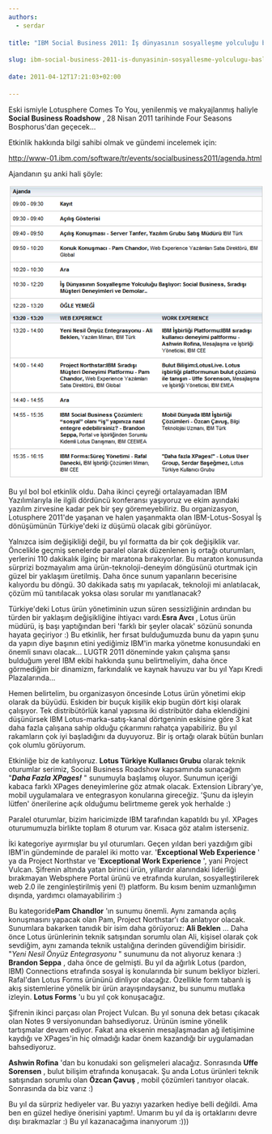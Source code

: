 ```yaml
---
authors:
  - serdar

title: "IBM Social Business 2011: İş dünyasının sosyalleşme yolculuğu başlıyor!"

slug: ibm-social-business-2011-is-dunyasinin-sosyallesme-yolculugu-basliyor

date: 2011-04-12T17:21:03+02:00

---
```


Eski ismiyle Lotusphere Comes To You, yenilenmiş ve makyajlanmış haliyle **Social Business Roadshow** , 28 Nisan 2011 tarihinde Four Seasons Bosphorus'dan geçecek...
<!-- more -->
Etkinlik hakkında bilgi sahibi olmak ve gündemi incelemek için:

<http://www-01.ibm.com/software/tr/events/socialbusiness2011/agenda.html>

Ajandanın şu anki hali şöyle:

![Image:IBM Social Business 2011: İş dünyasının sosyalleşme yolculuğu başlıyor!](../../images/imported/ibm-social-business-2011-is-dunyasinin-sosyallesme-yolculugu-basliyor-M2.gif)

Bu yıl bol bol etkinlik oldu. Daha ikinci çeyreği ortalayamadan IBM Yazılımlarıyla ile ilgili dördüncü konferansı yaşıyoruz ve ekim ayındaki yazılım zirvesine kadar pek bir şey göremeyebiliriz. Bu organizasyon, Lotusphere 2011'de yaşanan ve halen yaşanmakta olan IBM-Lotus-Sosyal İş dönüşümünün Türkiye'deki iz düşümü olacak gibi görünüyor.

Yalnızca isim değişikliği değil, bu yıl formatta da bir çok değişiklik var. Öncelikle geçmiş senelerde paralel olarak düzenlenen iş ortağı oturumları, yerlerini 110 dakikalık ilginç bir maratona bırakıyorlar. Bu maraton konusunda sürprizi bozmayalım ama ürün-teknoloji-deneyim döngüsünü oturtmak için güzel bir yaklaşım üretilmiş. Daha önce sunum yapanların becerisine kalıyordu bu döngü. 30 dakikada satış mı yapılacak, teknoloji mi anlatılacak, çözüm mü tanıtılacak yoksa olası sorular mı yanıtlanacak?

Türkiye'deki Lotus ürün yönetiminin uzun süren sessizliğinin ardından bu türden bir yaklaşım değişikliğine ihtiyacı vardı.**Esra Avcı** , Lotus ürün müdürü, iş başı yaptığından beri 'farklı bir şeyler olacak' sözünü sonunda hayata geçiriyor :) Bu etkinlik, her fırsat bulduğumuzda bunu da yapın şunu da yapın diye başının etini yediğimiz IBM'in marka yönetme konusundaki en önemli sınavı olacak... LUGTR 2011 döneminde yakın çalışma şansı bulduğum yerel IBM ekibi hakkında şunu belirtmeliyim, daha önce görmediğim bir dinamizm, farkındalık ve kaynak havuzu var bu yıl Yapı Kredi Plazalarında...

Hemen belirtelim, bu organizasyon öncesinde Lotus ürün yönetimi ekip olarak da büyüdü. Eskiden bir buçuk kişilik ekip bugün dört kişi olarak çalışıyor. Tek distribütörlük kanal yapısına iki distribütör daha eklendiğini düşünürsek IBM Lotus-marka-satış-kanal dörtgeninin eskisine göre 3 kat daha fazla çalışana sahip olduğu çıkarımını rahatça yapabiliriz. Bu yıl rakamların çok iyi başladığını da duyuyoruz. Bir iş ortağı olarak bütün bunları çok olumlu görüyorum.

Etkinliğe biz de katılıyoruz. **Lotus Türkiye Kullanıcı Grubu** olarak teknik oturumlar serimiz, Social Business Roadshow kapsamında sunacağım "***Daha Fazla XPages!*** " sunumuyla başlamış oluyor. Sunumun içeriği kabaca farklı XPages deneyimlerine göz atmak olacak. Extension Library'ye, mobil uygulamalara ve entegrasyon konularına gireceğiz. 'Şunu da işleyin lütfen' önerilerine açık olduğumu belirtmeme gerek yok herhalde :)

Paralel oturumlar, bizim haricimizde IBM tarafından kapatıldı bu yıl. XPages oturumumuzla birlikte toplam 8 oturum var. Kısaca göz atalım isterseniz.

İki kategoriye ayırmışlar bu yıl oturumları. Geçen yıldan beri yazdığım gibi IBM'in gündeminde de paralel iki motto var. '**Exceptional Web Experience** ' ya da Project Northstar ve '**Exceptional Work Experience** ', yani Project Vulcan. Şifrenin altında yatan birinci ürün, yıllardır alanındaki liderliği bırakmayan Websphere Portal ürünü ve etrafında kurulan, sosyalleştirilerek web 2.0 ile zenginleştirilmiş yeni (!) platform. Bu kısım benim uzmanlığımın dışında, yardımcı olamayabilirim :)

Bu kategoride**Pam Chandlor** 'ın sunumu önemli. Aynı zamanda açılış konuşmasını yapacak olan Pam, Project Northstar'ı da anlatıyor olacak. Sunumlara bakarken tanıdık bir isim daha görüyoruz: **Ali Beklen** ... Daha önce Lotus ürünlerinin teknik satışından sorumlu olan Ali, kişisel olarak çok sevdiğim, aynı zamanda teknik ustalığına derinden güvendiğim birisidir. "*Yeni Nesil Önyüz Entegrasyonu* " sunumunu da not alıyoruz kenara :) **Brandon Seppa** , daha önce de gelmişti. Bu yıl da ağırlık Lotus (pardon, IBM) Connections etrafında sosyal iş konularında bir sunum bekliyor bizleri. Rafal'dan Lotus Forms ürününü dinliyor olacağız. Özellikle form tabanlı iş akış sistemlerine yönelik bir ürün arayışındaysanız, bu sunumu mutlaka izleyin. **Lotus Forms** 'u bu yıl çok konuşacağız.

Şifrenin ikinci parçası olan Project Vulcan. Bu yıl sonuna dek betası çıkacak olan Notes 9 versiyonundan bahsediyoruz. Ürünün ismine yönelik tartışmalar devam ediyor. Fakat ana eksenin mesajlaşmadan ağ iletişimine kaydığı ve XPages'in hiç olmadığı kadar önem kazandığı bir uygulamadan bahsediyoruz.

**Ashwin Rofina** 'dan bu konudaki son gelişmeleri alacağız. Sonrasında **Uffe Sorensen** , bulut bilişim etrafında konuşacak. Şu anda Lotus ürünleri teknik satışından sorumlu olan **Özcan Çavuş** , mobil çözümleri tanıtıyor olacak. Sonrasında da biz varız :)

Bu yıl da sürpriz hediyeler var. Bu yazıyı yazarken hediye belli değildi. Ama ben en güzel hediye önerisini yaptım!. Umarım bu yıl da iş ortaklarını devre dışı bırakmazlar :) Bu yıl kazanacağıma inanıyorum :)))
